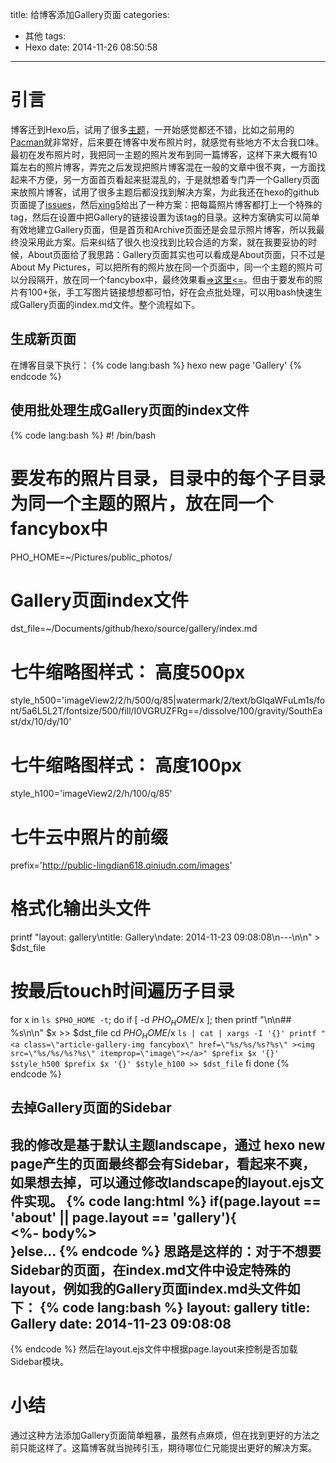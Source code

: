 title: 给博客添加Gallery页面
categories:
  - 其他
tags:
  - Hexo
date: 2014-11-26 08:50:58
---

# 引言
博客迁到Hexo后，试用了很多[主题](https://github.com/hexojs/hexo/wiki/Themes)，一开始感觉都还不错，比如之前用的[Pacman](http://yangjian.me/pacman/hello/introducing-pacman-theme/)就非常好，后来要在博客中发布照片时，就感觉有些地方不太合我口味。最初在发布照片时，我把同一主题的照片发布到同一篇博客，这样下来大概有10篇左右的照片博客，弄完之后发现把照片博客混在一般的文章中很不爽，一方面找起来不方便，另一方面首页看起来挺混乱的，于是就想着专门弄一个Gallery页面来放照片博客，试用了很多主题后都没找到解决方案，为此我还在hexo的github页面提了[issues](https://github.com/hexojs/hexo/issues/912#comments)，然后[xing5](https://github.com/xing5)给出了一种方案：把每篇照片博客都打上一个特殊的tag，然后在设置中把Gallery的链接设置为该tag的目录。这种方案确实可以简单有效地建立Gallery页面，但是首页和Archive页面还是会显示照片博客，所以我最终没采用此方案。后来纠结了很久也没找到比较合适的方案，就在我要妥协的时候，About页面给了我思路：Gallery页面其实也可以看成是About页面，只不过是About My Pictures，可以把所有的照片放在同一个页面中，同一个主题的照片可以分段隔开，放在同一个fancybox中，最终效果看[=>这里<=](http://lijian.ml/gallery/)。但由于要发布的照片有100+张，手工写图片链接想想都可怕，好在会点批处理，可以用bash快速生成Gallery页面的index.md文件。整个流程如下。

## 生成新页面
在博客目录下执行：
{% code lang:bash %}
hexo new page 'Gallery'
{% endcode %}

## 使用批处理生成Gallery页面的index文件

{% code lang:bash %}
#! /bin/bash

# 要发布的照片目录，目录中的每个子目录为同一个主题的照片，放在同一个fancybox中
PHO_HOME=~/Pictures/public_photos/
# Gallery页面index文件
dst_file=~/Documents/github/hexo/source/gallery/index.md

# 七牛缩略图样式： 高度500px 
style_h500='imageView2/2/h/500/q/85|watermark/2/text/bGlqaWFuLm1s/font/5a6L5L2T/fontsize/500/fill/I0VGRUZFRg==/dissolve/100/gravity/SouthEast/dx/10/dy/10'
# 七牛缩略图样式： 高度100px
style_h100='imageView2/2/h/100/q/85'

# 七牛云中照片的前缀
prefix='http://public-lingdian618.qiniudn.com/images'

# 格式化输出头文件
printf "layout: gallery\ntitle: Gallery\ndate: 2014-11-23 09:08:08\n---\n\n" > $dst_file

# 按最后touch时间遍历子目录
for x in ` ls $PHO_HOME -t `;
do
	if [ -d $PHO_HOME/$x ];
	then
		printf "\n\n## %s\n\n" $x >> $dst_file
		cd $PHO_HOME/$x
		` ls | cat | xargs -I '{}' printf "<a class=\"article-gallery-img fancybox\" href=\"%s/%s/%s?%s\" ><img src=\"%s/%s/%s?%s\" itemprop=\"image\"></a>" $prefix $x '{}' $style_h500 $prefix $x '{}' $style_h100 >> $dst_file `
	fi
done
{% endcode %}

## 去掉Gallery页面的Sidebar
我的修改是基于默认主题landscape，通过 hexo new page产生的页面最终都会有Sidebar，看起来不爽，如果想去掉，可以通过修改landscape的layout.ejs文件实现。
{% code lang:html %}
if(page.layout == 'about' || page.layout == 'gallery'){
	<div class="outer"><section>
    	<%- body%>
	</section></div>
}else...
{% endcode %}
思路是这样的：对于不想要Sidebar的页面，在index.md文件中设定特殊的layout，例如我的Gallery页面index.md头文件如下：
{% code lang:bash %}
layout: gallery
title: Gallery
date: 2014-11-23 09:08:08
---
{% endcode %}
然后在layout.ejs文件中根据page.layout来控制是否加载Sidebar模块。

# 小结
通过这种方法添加Gallery页面简单粗暴，虽然有点麻烦，但在找到更好的方法之前只能这样了。这篇博客就当抛砖引玉，期待哪位仁兄能提出更好的解决方案。